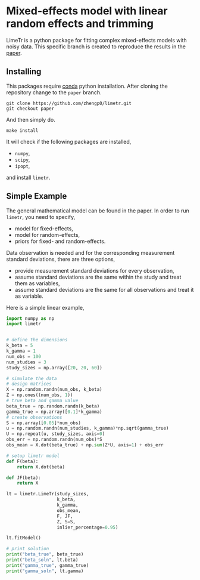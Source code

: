 # Mixed-effects model with linear random effects and trimming

LimeTr is a python package for fitting complex mixed-effects models with
noisy data. This specific branch is created to reproduce the results in the
[paper](https://arxiv.org/abs/1909.10700).

## Installing
This packages require [conda](https://docs.conda.io/en/latest/) python
installation.
After cloning the repository change to the `paper` branch.
```
git clone https://github.com/zhengp0/limetr.git
git checkout paper
```
And then simply do.
```
make install
```
It will check if the following packages are installed,
* `numpy`,
* `scipy`,
* `ipopt`,

and install `limetr`.

## Simple Example
The general mathematical model can be found in the paper.
In order to run `limetr`, you need to specify,
* model for fixed-effects,
* model for random-effects,
* priors for fixed- and random-effects.

Data observation is needed and for the corresponding measurement standard
deviations, there are three options,
* provide measurement standard deviations for every observation,
* assume standard deviations are the same within the study and treat them
as variables,
* assume standard deviations are the same for all observations and treat it as
variable.

Here is a simple linear example,
```python
import numpy as np
import limetr


# define the dimensions
k_beta = 5
k_gamma = 1
num_obs = 100
num_studies = 3
study_sizes = np.array([20, 20, 60])

# simulate the data
# design matrices
X = np.random.randn(num_obs, k_beta)
Z = np.ones((num_obs, 1))
# true beta and gamma value
beta_true = np.random.randn(k_beta)
gamma_true = np.array([0.1]*k_gamma)
# create observations
S = np.array([0.05]*num_obs)
u = np.random.randn(num_studies, k_gamma)*np.sqrt(gamma_true)
U = np.repeat(u, study_sizes, axis=0)
obs_err = np.random.randn(num_obs)*S
obs_mean = X.dot(beta_true) + np.sum(Z*U, axis=1) + obs_err

# setup limetr model
def F(beta):
    return X.dot(beta)

def JF(beta):
    return X

lt = limetr.LimeTr(study_sizes,
                   k_beta,
                   k_gamma,
                   obs_mean,
                   F, JF,
                   Z, S=S,
                   inlier_percentage=0.95)

lt.fitModel()

# print solution
print("beta_true", beta_true)
print("beta_soln", lt.beta)
print("gamma_true", gamma_true)
print("gamma_soln", lt.gamma)
```
